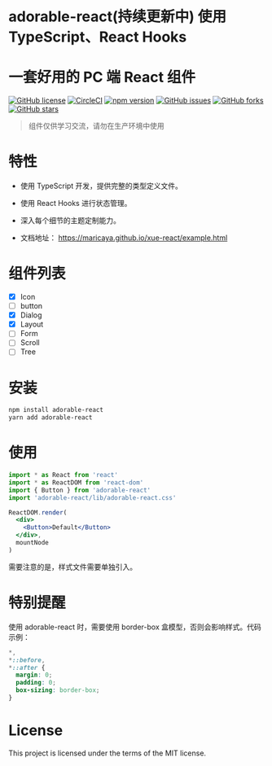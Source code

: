 # adorable-react(持续更新中) 使用 TypeScript、React Hooks
# 一套好用的 PC 端 React 组件 
[![GitHub license](https://img.shields.io/github/license/Maricaya/xue-react)](https://github.com/Maricaya/xue-react/blob/master/LICENSE)
[![CircleCI](https://circleci.com/gh/Maricaya/xue-react.svg?style=svg)](https://app.circleci.com/pipelines/github/Maricaya/xue-react)
[![npm version](https://badge.fury.io/js/adorable-react.svg)](https://badge.fury.io/js/adorable-react)
[![GitHub issues](https://img.shields.io/github/issues/Maricaya/xue-react)](https://github.com/Maricaya/xue-react/issues)
[![GitHub forks](https://img.shields.io/github/forks/Maricaya/xue-react)](https://github.com/Maricaya/xue-react/network)
[![GitHub stars](https://img.shields.io/github/stars/Maricaya/xue-react)](https://github.com/Maricaya/xue-react/stargazers)

> 组件仅供学习交流，请勿在生产环境中使用

# 特性
- 使用 TypeScript 开发，提供完整的类型定义文件。
- 使用 React Hooks 进行状态管理。
- 深入每个细节的主题定制能力。

- 文档地址：
https://maricaya.github.io/xue-react/example.html
# 组件列表
- [x] Icon
- [ ] button
- [x] Dialog
- [x] Layout
- [ ] Form
- [ ] Scroll
- [ ] Tree

# 安装
```bash
npm install adorable-react
yarn add adorable-react
```
# 使用
```jsx
import * as React from 'react'
import * as ReactDOM from 'react-dom'
import { Button } from 'adorable-react'
import 'adorable-react/lib/adorable-react.css'

ReactDOM.render(
  <div>
    <Button>Default</Button>
  </div>,
  mountNode
)

```
需要注意的是，样式文件需要单独引入。


# 特别提醒
使用 adorable-react 时，需要使用 border-box 盒模型，否则会影响样式。代码示例：
```css
*,
*::before,
*::after {
  margin: 0;
  padding: 0;
  box-sizing: border-box;
}
```

# License
This project is licensed under the terms of the MIT license.
